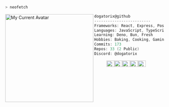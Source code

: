 ```zsh
> neofetch
```

<img align="left" src="https://dogatorix.com/avatar/728394648174723192" alt="My Current Avatar" width="280" /> 

```csharp
dogatorix@github
-------------------------
Frameworks: React, Express, PostgreSQL, Three.js
Languages: JavaScript, TypeScript, HTML, CSS, Java, C++/C#, Python
Learning: Deno, Bun, Fresh
Hobbies: Baking, Cooking, Gaming
Commits: 173
Repos: 33 (2 Public)
Discord: @dogatorix
```
<p align="left">
  &nbsp; &nbsp; &nbsp; &nbsp; &nbsp;
  <img alt="#6B5369" src="https://via.placeholder.com/15/6B5369/000000?text=+" width="25" height="20" /><img alt="#251522" src="https://via.placeholder.com/15/251522/000000?text=+" width="25" height="20" /><img alt="#402B3E" src="https://via.placeholder.com/15/402B3E/000000?text=+" width="25" height="20" /><img alt="#160C14" src="https://via.placeholder.com/15/160C14/000000?text=+" width="25" height="20" /><img alt="#090308" src="https://via.placeholder.com/15/090308/000000?text=+" width="25" height="20" />
</p>
